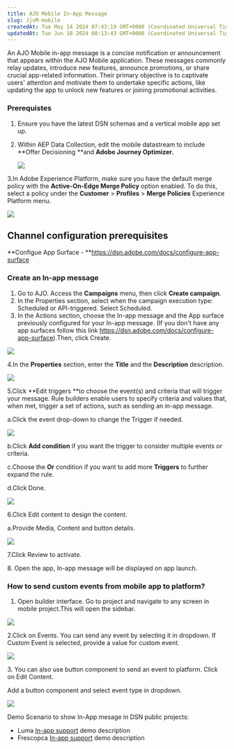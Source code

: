 ```yaml
---
title: AJO Mobile In-App Message
slug: JjvM-mobile
createdAt: Tue May 14 2024 07:43:19 GMT+0000 (Coordinated Universal Time)
updatedAt: Tue Jun 18 2024 08:13:43 GMT+0000 (Coordinated Universal Time)
---
```


An AJO Mobile in-app message is a concise notification or announcement that appears within the AJO Mobile application. These messages commonly relay updates, introduce new features, announce promotions, or share crucial app-related information. Their primary objective is to captivate users' attention and motivate them to undertake specific actions, like updating the app to unlock new features or joining promotional activities.

### Prerequistes

1. Ensure you have the latest DSN schemas and a vertical mobile app set up.
2. Within AEP Data Collection, edit the mobile datastream to include **Offer Decisioning **and **Adobe Journey Optimizer.**

   ![](../../assets/UT-vLAPTR987bg5-KCN74_image.png)

3.In Adobe Experience Platform, make sure you have the default merge policy with the **Active-On-Edge Merge Policy** option enabled. To do this, select a policy under the **Customer** > **Profiles** > **Merge Policies** Experience Platform menu.



![](../../assets/L_xvjRFJPWhsNSrJcIzb6_image.png)

## Channel configuration prerequisites

**Configue App Surface - **<https://dsn.adobe.com/docs/configure-app-surface>

### Create an In-app message

1. Go to AJO. Access the **Campaigns** menu, then click **Create campaign**.
2. In the Properties section, select when the campaign execution type: Scheduled or API-triggered. Select Scheduled.
3. &#x20;In the Actions section, choose the In-app message and the App surface previously configured for your In-app message. (If you don't have any app surfaces follow this link <https://dsn.adobe.com/docs/configure-app-surface>).Then, click Create.



![](../../assets/9sxMDcpSfxSU20vNgPq7N_image.png)



4.In the **Properties** section, enter the **Title** and the **Description** description.



![](../../assets/X9iaU3agD4LhPRJZoiI92_image.png)

5.Click **Edit triggers **to choose the event(s) and criteria that will trigger your message. Rule builders enable users to specify criteria and values that, when met, trigger a set of actions, such as sending an in-app message.

a.Click the event drop-down to change the Trigger if needed.



![](../../assets/dgdUAdw4qw6jJI7daWw6t_image.png)



b.Click **Add condition** if you want the trigger to consider multiple events or criteria.

c.Choose the **Or** condition if you want to add more **Triggers** to further expand the rule.

d.Click Done.

![](../../assets/4heIUtwcT-tzoPEzQZjGf_image.png)

6.Click Edit content to design the content.

a.Provide Media, Content and button details.

![](../../assets/IlMbkVvWRwwlI6SEK_SM4_image.png)

7.Click Review to activate.

8\. Open the app, In-app message will be displayed on app launch.

### How to send custom events from mobile app to platform?

1. Open builder interface. Go to project and navigate to any screen in mobile project.This will open the sidebar.



![](../../assets/qwg-6px6iP-xlxEx95YFA_screenshot-2024-06-03-at-32857-pm.png)

2.Click on Events. You can send any event by selecting it in dropdown. If Custom Event is selected, provide a value for custom event.



![](../../assets/yloA1UAuDdGS8kk1SIqUh_image.png)

3\. You can also use button component to send an event to platform. Click on Edit Content.&#x20;

Add a button component and select event type in dropdown.



![](../../assets/R4NCxb7qPNynUN_r3CxMN_image.png)

Demo Scenario to show In-App mesage in DSN public projects:



- Luma [In-app support](<../Demo System Next/In-app support.md>) demo description
- Frescopca [In-app support](<../Demo System Next/In-app support.md>) demo description


